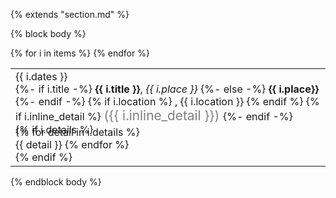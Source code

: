 {% extends "section.md" %}

{% block body %}
<table class="table table-hover">
{% for i in items %}
<tr>
  <td style='padding-right:0;'>
<span class='cvdate'>{{ i.dates }}</span>
<p markdown="1" style='margin: 0'>
{%- if i.title -%}
<strong>{{ i.title }}</strong>, <em>{{ i.place }}</em>
{%- else -%}
<strong>{{ i.place}}</strong>
{%- endif -%}
{% if i.location %}
, {{ i.location }}
{% endif %}
{% if i.inline_detail %}
<span markdown="1" style="color:grey;font-size:1.3rem;margin: 0">
({{ i.inline_detail }})
</span>
{%- endif -%}
</p>
{% if i.details %}
  <p style='margin-top:-1em;margin-bottom:0em' markdown='1'>
  {% for detail in i.details %}
  <br> {{ detail }}
  {% endfor %}
  </p>
{% endif %}
  </td>
</tr>
{% endfor %}
</table>
{% endblock body %}
